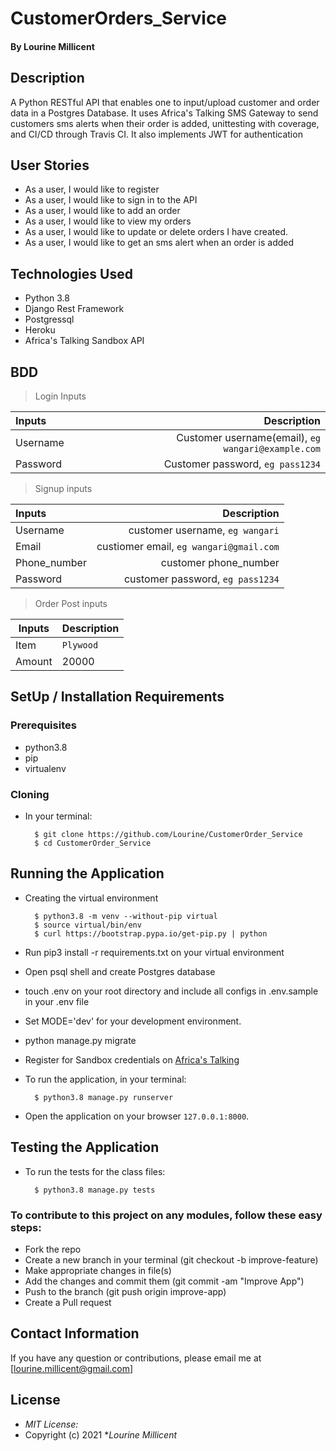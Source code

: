 # CustomerOrders_Service
#### By Lourine Millicent
## Description
 A Python RESTful API that enables one to input/upload customer and order data in a Postgres Database. It uses  Africa's Talking SMS  Gateway to send customers sms alerts when their order is added, unittesting with coverage, and CI/CD through Travis CI. It also implements JWT for authentication

## User Stories
* As a user, I would like to register
* As a user, I would like to sign in to the API
* As a user, I would like to add an order
* As a user, I would like to view my orders
* As a user, I would like to update or delete orders I have created.
* As a user, I would like to get an sms alert when an order is added


## Technologies Used
  * Python 3.8
  * Django Rest Framework
  * Postgressql
  * Heroku
  * Africa's Talking Sandbox API

## BDD

>Login Inputs

| Inputs |  Description |
| :---         |          ---: |
| Username  | Customer username(email), ``eg wangari@example.com``|
| Password  | Customer password, ``eg pass1234``|

>Signup inputs

| Inputs |  Description |
| :---         |          ---: |
| Username  | customer username, ``eg wangari``|
| Email  | custiomer email, ``eg wangari@gmail.com``|
|Phone_number|customer phone_number
| Password  | customer password, ``eg pass1234``|


> Order Post inputs

| Inputs | Description  |
|---|---|
|  Item | ``Plywood``|
| Amount| 20000|


## SetUp / Installation Requirements
### Prerequisites
* python3.8
* pip
* virtualenv

### Cloning
* In your terminal:

        $ git clone https://github.com/Lourine/CustomerOrder_Service
        $ cd CustomerOrder_Service

## Running the Application
* Creating the virtual environment

        $ python3.8 -m venv --without-pip virtual
        $ source virtual/bin/env
        $ curl https://bootstrap.pypa.io/get-pip.py | python
* Run pip3 install -r requirements.txt on your virtual environment
* Open psql shell and create Postgres database
* touch .env on your root directory and include all configs in .env.sample in your .env file
* Set MODE='dev' for your development environment.
* python manage.py migrate
* Register for Sandbox credentials on [Africa's Talking](https://africastalking.com/)

* To run the application, in your terminal:

        $ python3.8 manage.py runserver

* Open the application on your browser `127.0.0.1:8000`.

## Testing the Application
* To run the tests for the class files:

        $ python3.8 manage.py tests



### To contribute to this project on any modules, follow these easy steps:

- Fork the repo
- Create a new branch in your terminal (git checkout -b improve-feature)
- Make appropriate changes in file(s)
- Add the changes and commit them (git commit -am "Improve App")
- Push to the branch (git push origin improve-app)
- Create a Pull request

## Contact Information 

If you have any question or contributions, please email me at [lourine.millicent@gmail.com]

## License
* *MIT License:*
* Copyright (c) 2021 **Lourine Millicent*